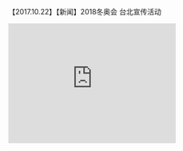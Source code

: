 【2017.10.22】【新闻】2018冬奥会 台北宣传活动 ​​​​        
<div class="embed-container">
  <iframe
      src="https://m.youku.com/video/id_XMzEwMzA5Nzk4NA==.html?source=http%3A%2F%2Ft.cn%2FRWbgmNV%3Fm%3D4165742712691968%26u%3D3965220781"
      width="335"
      height="240"
      frameborder="0"
      allowfullscreen="">
  </iframe>
</div>
